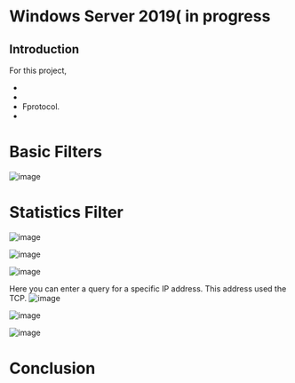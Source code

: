 # Windows Server 2019( in progress


## Introduction


For this project, 

- 
- 
- Fprotocol.
-


# Basic Filters



![image](https://github.com/dbriones49/Wireshark/assets/143753667/110dfa3e-d584-4c50-87ee-aca5dc42da74)



# Statistics Filter

![image](https://github.com/dbriones49/Wireshark/assets/143753667/96f19235-e0c9-4a34-ae53-72b8d9369f8a)



![image](https://github.com/dbriones49/Wireshark/assets/143753667/c984a2d6-66e6-42d3-b477-fa6f184ff012)








![image](https://github.com/dbriones49/Wireshark/assets/143753667/33dd87ac-a3be-4530-891f-12f50339aeda)



Here you can enter a query for a specific IP address. This address used the TCP.
![image](https://github.com/dbriones49/Wireshark/assets/143753667/79c3762e-c4fc-4880-b769-403d82eee922)






![image](https://github.com/dbriones49/Wireshark/assets/143753667/92913213-5a49-4d99-b64c-293139e889d3)


 


![image](https://github.com/dbriones49/Wireshark/assets/143753667/ddff9d7c-5933-4175-b42e-cbee502f1121)

# Conclusion






